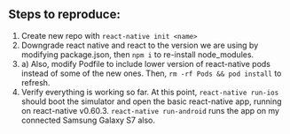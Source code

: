 ## Steps to reproduce:

1. Create new repo with `react-native init <name>`
2. Downgrade react native and react to the version we are using by modifying package.json, then `npm i` to re-install node_modules.
2. a) Also, modify Podfile to include lower version of react-native pods instead of some of the new ones. Then, `rm -rf Pods && pod install` to refresh.
3. Verify everything is working so far. At this point, `react-native run-ios` should boot the simulator and open the basic react-native app, running on react-native v0.60.3. `react-native run-android` runs the app on my connected Samsung Galaxy S7 also.
